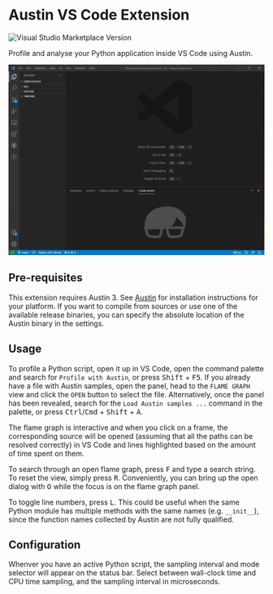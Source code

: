 # Austin VS Code Extension

![Visual Studio Marketplace Version](https://img.shields.io/visual-studio-marketplace/v/p403n1x87.austin-vscode.svg?style=flat-square&color=blue&logo=visual-studio)

Profile and analyse your Python application inside VS Code using Austin.

<p align="center">
    <img src="https://github.com/P403n1x87/austin-vscode/raw/main/art/flamegraph-heatmap-demo.gif"
        alt="Austin VS Code Extension demo" />
</p>


## Pre-requisites

This extension requires Austin 3. See
[Austin](https://github.com/p403n1x87/austin#installation) for installation
instructions for your platform. If you want to compile from sources or use one
of the available release binaries, you can specify the absolute location of the
Austin binary in the settings.


## Usage

To profile a Python script, open it up in VS Code, open the command palette and
search for `Profile with Austin`, or press  <kbd>Shift</kbd> + <kbd>F5</kbd>. If
you already have a file with Austin samples, open the panel, head to the `FLAME
GRAPH` view and click the `OPEN` button to select the file. Alternatively, once
the panel has been revealed, search for the `Load Austin samples ...` command in
the palette, or press <kbd>Ctrl</kbd>/<kbd>Cmd</kbd> + <kbd>Shift</kbd> +
<kbd>A</kbd>.

The flame graph is interactive and when you click on a frame, the corresponding
source will be opened (assuming that all the paths can be resolved correctly) in
VS Code and lines highlighted based on the amount of time spent on them.

To search through an open flame graph, press <kbd>F</kbd> and type a search
string. To reset the view, simply press <kbd>R</kbd>. Conveniently, you can
bring up the open dialog with <kbd>O</kbd> while the focus is on the flame graph
panel.

To toggle line numbers, press <kbd>L</kbd>. This could be useful when the same
Python module has multiple methods with the same names (e.g. `__init__`), since
the function names collected by Austin are not fully qualified.


## Configuration

Whenver you have an active Python script, the sampling interval and mode
selector will appear  on the status bar. Select between wall-clock time and CPU
time sampling, and the sampling interval in microseconds.
